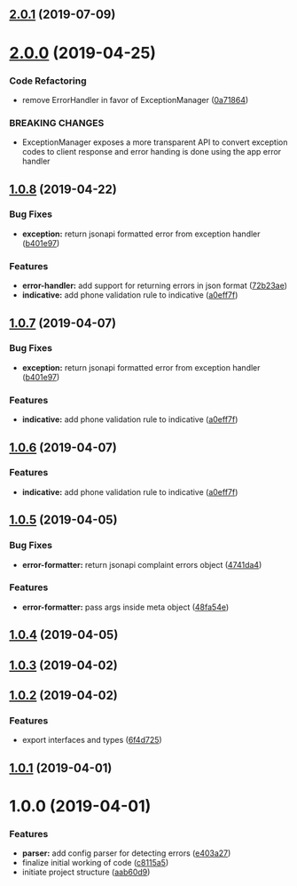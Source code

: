 ## [2.0.1](https://github.com/thetutlage/error-handler/compare/2.0.0...2.0.1) (2019-07-09)



# [2.0.0](https://github.com/thetutlage/error-handler/compare/1.0.8...2.0.0) (2019-04-25)


### Code Refactoring

* remove ErrorHandler in favor of ExceptionManager ([0a71864](https://github.com/thetutlage/error-handler/commit/0a71864))


### BREAKING CHANGES

* ExceptionManager exposes a more transparent API to convert
exception codes to client response and error handing is done using the
app error handler



## [1.0.8](https://github.com/thetutlage/error-handler/compare/1.0.5...1.0.8) (2019-04-22)


### Bug Fixes

* **exception:** return jsonapi formatted error from exception handler ([b401e97](https://github.com/thetutlage/error-handler/commit/b401e97))


### Features

* **error-handler:** add support for returning errors in json format ([72b23ae](https://github.com/thetutlage/error-handler/commit/72b23ae))
* **indicative:** add phone validation rule to indicative ([a0eff7f](https://github.com/thetutlage/error-handler/commit/a0eff7f))



## [1.0.7](https://github.com/thetutlage/error-handler/compare/1.0.5...1.0.7) (2019-04-07)


### Bug Fixes

* **exception:** return jsonapi formatted error from exception handler ([b401e97](https://github.com/thetutlage/error-handler/commit/b401e97))


### Features

* **indicative:** add phone validation rule to indicative ([a0eff7f](https://github.com/thetutlage/error-handler/commit/a0eff7f))



## [1.0.6](https://github.com/thetutlage/error-handler/compare/1.0.5...1.0.6) (2019-04-07)


### Features

* **indicative:** add phone validation rule to indicative ([a0eff7f](https://github.com/thetutlage/error-handler/commit/a0eff7f))



## [1.0.5](https://github.com/RelayIN/error-handler/compare/1.0.4...1.0.5) (2019-04-05)


### Bug Fixes

* **error-formatter:** return jsonapi complaint errors object ([4741da4](https://github.com/RelayIN/error-handler/commit/4741da4))


### Features

* **error-formatter:** pass args inside meta object ([48fa54e](https://github.com/RelayIN/error-handler/commit/48fa54e))



## [1.0.4](https://github.com/RelayIN/error-handler/compare/1.0.3...1.0.4) (2019-04-05)



## [1.0.3](https://github.com/RelayIN/error-handler/compare/1.0.2...1.0.3) (2019-04-02)



## [1.0.2](https://github.com/RelayIN/error-handler/compare/1.0.1...1.0.2) (2019-04-02)


### Features

* export interfaces and types ([6f4d725](https://github.com/RelayIN/error-handler/commit/6f4d725))



## [1.0.1](https://github.com/RelayIN/error-handler/compare/v1.0.0...v1.0.1) (2019-04-01)



# 1.0.0 (2019-04-01)


### Features

* **parser:** add config parser for detecting errors ([e403a27](https://github.com/RelayIN/adonis-error-handler/commit/e403a27))
* finalize initial working of code ([c8115a5](https://github.com/RelayIN/adonis-error-handler/commit/c8115a5))
* initiate project structure ([aab60d9](https://github.com/RelayIN/adonis-error-handler/commit/aab60d9))



